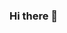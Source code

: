 ### Hi there 👋

<!--
**AxellBOT/AxellBot** is a ✨ _special_ ✨ repository because its `README.md` (this file) appears on your GitHub profile.

Here are some ideas to get you started:

- 🔭 I’m currently working on yoo...
- 🌱 I’m currently learning ..yoo.
- 👯 I’m looking to collaborate on .yoo..
- 🤔 I’m looking for help with .yoo..
- 💬 Ask me about link
- 📫 How to reach me: ...ya
- 😄 Pronouns: ...ya
- ⚡ Fun fact: ...ya
-->
